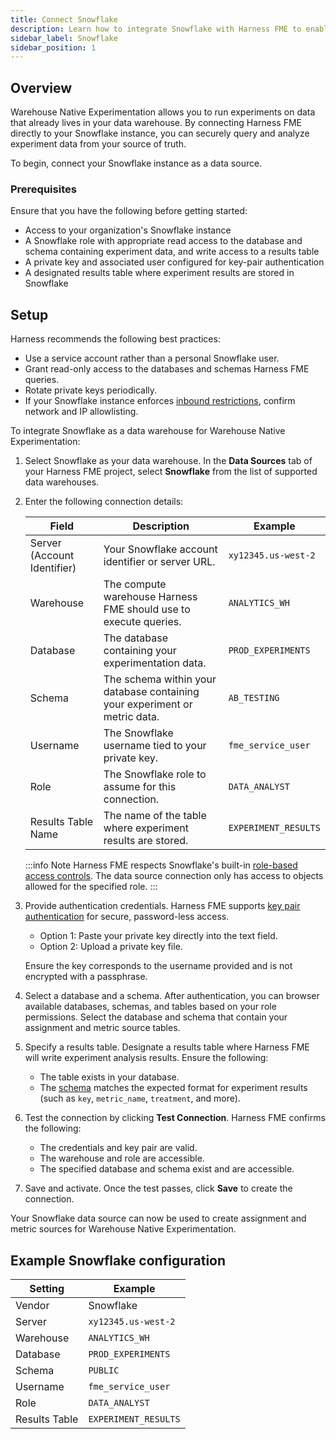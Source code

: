 ```yaml
---
title: Connect Snowflake 
description: Learn how to integrate Snowflake with Harness FME to enable Warehouse Native Experimentation.
sidebar_label: Snowflake
sidebar_position: 1
---
```


<CTABanner
  buttonText="Request Access"
  title="Warehouse Native is in beta!"
  tagline="Get early access to run Harness FME experiments directly in your data warehouse."
  link="https://developer.harness.io/docs/feature-management-experimentation/fme-support"
  closable={true}
  target="_self"
/>

## Overview

<Tooltip id="fme.warehouse-native.warehouse-native">Warehouse Native Experimentation</Tooltip> allows you to run experiments on data that already lives in your <Tooltip id="fme.warehouse-native.data-warehouse">data warehouse</Tooltip>. By connecting Harness FME directly to your Snowflake instance, you can securely query and analyze experiment data from your source of truth. 

To begin, connect your Snowflake instance as a data source.

### Prerequisites

Ensure that you have the following before getting started:

- Access to your organization's Snowflake instance
- A Snowflake role with appropriate read access to the database and schema containing experiment data, and write access to a results table
- A private key and associated user configured for key-pair authentication
- A designated results table where experiment results are stored in Snowflake

## Setup

Harness recommends the following best practices:

- Use a service account rather than a personal Snowflake user.
- Grant read-only access to the databases and schemas Harness FME queries.
- Rotate private keys periodically.
- If your Snowflake instance enforces [inbound restrictions](https://docs.snowflake.com/en/developer-guide/external-network-access/creating-using-external-network-access), confirm network and IP allowlisting.

To integrate Snowflake as a data warehouse for Warehouse Native Experimentation:

1. Select Snowflake as your data warehouse. In the **Data Sources** tab of your Harness FME project, select **Snowflake** from the list of supported data warehouses.
1. Enter the following connection details:

   | Field | Description | Example |
   |---|---|---|
   | Server (Account Identifier) | Your Snowflake account identifier or server URL. | `xy12345.us-west-2` |
   | Warehouse | The compute warehouse Harness FME should use to execute queries. | `ANALYTICS_WH` |
   | Database | The database containing your experimentation data. | `PROD_EXPERIMENTS` |
   | Schema | The schema within your database containing your experiment or metric data. | `AB_TESTING` |
   | Username | The Snowflake username tied to your private key. | `fme_service_user` |
   | Role | The Snowflake role to assume for this connection. | `DATA_ANALYST` |
   | Results Table Name | The name of the table where experiment results are stored. | `EXPERIMENT_RESULTS` |

   :::info Note
   Harness FME respects Snowflake's built-in [role-based access controls](https://docs.snowflake.com/en/user-guide/security-access-control-privileges). The data source connection only has access to objects allowed for the specified role.
   :::
  
1. Provide authentication credentials. Harness FME supports [key pair authentication](https://docs.snowflake.com/en/user-guide/key-pair-auth) for secure, password-less access. 

   * Option 1: Paste your private key directly into the text field.
   * Option 2: Upload a private key file.

   Ensure the key corresponds to the username provided and is not encrypted with a passphrase.

1. Select a database and a schema. After authentication, you can browser available databases, schemas, and tables based on your role permissions. Select the database and schema that contain your <Tooltip id="fme.warehouse-native.assignment-source">assignment</Tooltip> and <Tooltip id="fme.warehouse-native.metric-source">metric source</Tooltip> tables.
1. Specify a results table. Designate a results table where Harness FME will write experiment analysis results. Ensure the following:

   * The table exists in your database.
   * The [schema](/docs/feature-management-experimentation/warehouse-native/setup/metric-sources#example-prepared-table-schema) matches the expected format for experiment results (such as `key`, `metric_name`, `treatment`, and more).

1. Test the connection by clicking **Test Connection**. Harness FME confirms the following:

   * The credentials and key pair are valid.
   * The warehouse and role are accessible.
   * The specified database and schema exist and are accessible.

1. Save and activate. Once the test passes, click **Save** to create the connection. 

Your Snowflake data source can now be used to create assignment and metric sources for Warehouse Native Experimentation.

## Example Snowflake configuration

| Setting           | Example              |
| ----------------- | -------------------- |
| Vendor        | Snowflake            |
| Server        | `xy12345.us-west-2`  |
| Warehouse     | `ANALYTICS_WH`       |
| Database      | `PROD_EXPERIMENTS`   |
| Schema        | `PUBLIC`             |
| Username      | `fme_service_user`   |
| Role          | `DATA_ANALYST`       |
| Results Table | `EXPERIMENT_RESULTS` |
